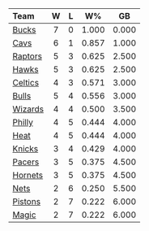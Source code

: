 | Team                            |  W  |  L  |  W%   |  GB   |
|:--------------------------------|:---:|:---:|:-----:|:-----:|
| [Bucks](/r/MkeBucks)            |  7  |  0  | 1.000 | 0.000 |
| [Cavs](/r/clevelandcavs)        |  6  |  1  | 0.857 | 1.000 |
| [Raptors](/r/torontoraptors)    |  5  |  3  | 0.625 | 2.500 |
| [Hawks](/r/AtlantaHawks)        |  5  |  3  | 0.625 | 2.500 |
| [Celtics](/r/bostonceltics)     |  4  |  3  | 0.571 | 3.000 |
| [Bulls](/r/chicagobulls)        |  5  |  4  | 0.556 | 3.000 |
| [Wizards](/r/washingtonwizards) |  4  |  4  | 0.500 | 3.500 |
| [Philly](/r/sixers)             |  4  |  5  | 0.444 | 4.000 |
| [Heat](/r/heat)                 |  4  |  5  | 0.444 | 4.000 |
| [Knicks](/r/NYKnicks)           |  3  |  4  | 0.429 | 4.000 |
| [Pacers](/r/pacers)             |  3  |  5  | 0.375 | 4.500 |
| [Hornets](/r/CharlotteHornets)  |  3  |  5  | 0.375 | 4.500 |
| [Nets](/r/GoNets)               |  2  |  6  | 0.250 | 5.500 |
| [Pistons](/r/DetroitPistons)    |  2  |  7  | 0.222 | 6.000 |
| [Magic](/r/OrlandoMagic)        |  2  |  7  | 0.222 | 6.000 |